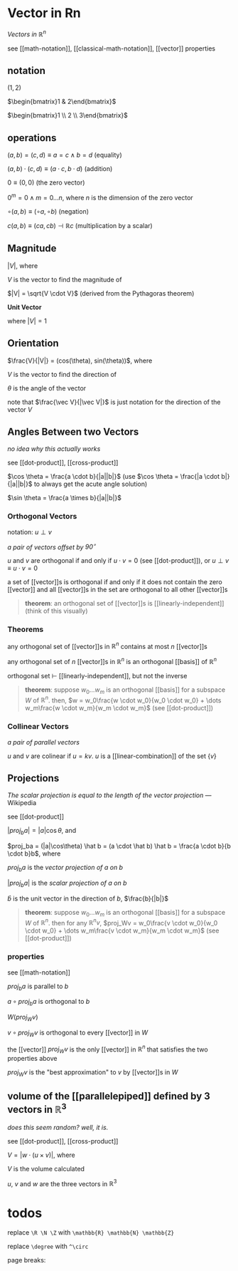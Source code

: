 # Vector in Rn

_Vectors in $\mathbb{R}^n$_

see [[math-notation]], [[classical-math-notation]], [[vector]] properties

## notation

$(1, 2)$

$\begin{bmatrix}1 & 2\end{bmatrix}$

$\begin{bmatrix}1 \\ 2 \\ 3\end{bmatrix}$

## operations

$(a, b) = (c, d) \equiv a = c \land b = d$ (equality)

$(a, b) \cdot (c, d) \equiv (a \cdot c, b \cdot d)$ (addition)

$0 \equiv (0, 0)$ (the zero vector)

$0^m = 0 \land m = 0 \dots n$, where $n$ is the dimension of the zero vector

$\circ(a, b) \equiv (\circ a, \circ b)$ (negation)

$c(a, b) \equiv (ca, cb) \dashv \mathbb{R} c$ (multiplication by a scalar)

## Magnitude

$|V|$, where

$V$ is the vector to find the magnitude of

$|V| = \sqrt{V \cdot V}$ (derived from the Pythagoras theorem)

**Unit Vector**

where $|V| = 1$

## Orientation

$\frac{V}{|V|} = (cos(\theta), sin(\theta))$, where

$V$ is the vector to find the direction of

$\theta$ is the angle of the vector

note that $\frac{\vec V}{|\vec V|}$ is just notation for the direction of the vector $V$

## Angles Between two Vectors

_no idea why this actually works_

see [[dot-product]], [[cross-product]]

$\cos \theta = \frac{a \cdot b}{|a||b|}$ (use $\cos \theta = \frac{|a \cdot b|}{|a||b|}$ to always get the acute angle solution)

$\sin \theta = \frac{a \times b}{|a||b|}$

### Orthogonal Vectors

notation: $u \perp v$

_a pair of vectors offset by $90^\circ$_

$u$ and $v$ are orthogonal if and only if $u \cdot v = 0$ (see [[dot-product]]), or $u \perp v \equiv u \cdot v = 0$

a set of [[vector]]s is orthogonal if and only if it does not contain the zero [[vector]] and all [[vector]]s in the set are orthogonal to all other [[vector]]s

> **theorem**: an orthogonal set of [[vector]]s is [[linearly-independent]] (think of this visually)

### Theorems

any orthogonal set of [[vector]]s in $\mathbb{R}^n$ contains at most $n$ [[vector]]s

any orthogonal set of $n$ [[vector]]s in $\mathbb{R}^n$ is an orthogonal [[basis]] of $\mathbb{R}^n$

orthogonal set $\vdash$ [[linearly-independent]], but not the inverse

> **theorem**: suppose $w_0 \dots w_m$ is an orthogonal [[basis]] for a subspace $W$ of $\mathbb{R}^n$. then, $w = w_0\frac{w \cdot w_0}{w_0 \cdot w_0} + \dots w_m\frac{w \cdot w_m}{w_m \cdot w_m}$ (see [[dot-product]])

### Collinear Vectors

_a pair of parallel vectors_

$u$ and $v$ are colinear if $u = kv$. $u$ is a [[linear-combination]] of the set $\{v\}$

## Projections

_The scalar projection is equal to the length of the vector projection_ &mdash; Wikipedia

see [[dot-product]]

$|proj_ba| = |a|\cos\theta$, and

$proj_ba = (|a|\cos\theta) \hat b = (a \cdot \hat b) \hat b =   \frac{a \cdot b}{b \cdot b}b$, where

$proj_ba$ is the _vector projection of $a$ on $b$_

$|proj_ba|$ is the _scalar projection of $a$ on $b$_

$\hat b$ is the unit vector in the direction of $b$, $\frac{b}{|b|}$

> **theorem**: suppose $w_0 \dots w_m$ is an orthogonal [[basis]] for a subspace $W$ of $\mathbb{R}^n$. then for any $\mathbb{R}^n v$, $proj_Wv = w_0\frac{v \cdot w_0}{w_0 \cdot w_0} + \dots w_m\frac{v \cdot w_m}{w_m \cdot w_m}$ (see [[dot-product]])

### properties

see [[math-notation]]

$proj_ba$ is parallel to $b$

$a \circ proj_ba$ is orthogonal to $b$

$W (proj_Wv)$

$v \circ proj_Wv$ is orthogonal to every [[vector]] in $W$

the [[vector]] $proj_Wv$ is the only [[vector]] in $\mathbb{R}^n$ that satisfies the two properties above

$proj_Wv$ is the "best approximation" to $v$ by [[vector]]s in $W$

## volume of the [[parallelepiped]] defined by 3 vectors in $\mathbb{R}^3$

_does this seem random? well, it is._

see [[dot-product]], [[cross-product]]

$V = |w \cdot (u \times v)|$, where

$V$ is the volume calculated

$u$, $v$ and $w$ are the three vectors in $\mathbb{R}^3$

# todos

replace `\R \N \Z` with `\mathbb{R} \mathbb{N} \mathbb{Z}`

replace `\degree` with `^\circ`

page breaks:

<div class="page"/>

<script type="text/javascript" src="http://cdn.mathjax.org/mathjax/latest/MathJax.js?config=TeX-AMS-MML_HTMLorMML"></script>
<script type="text/x-mathjax-config">
    MathJax.Hub.Config({ tex2jax: {inlineMath: [['$', '$']]}, messageStyle: "none" });
</script>
